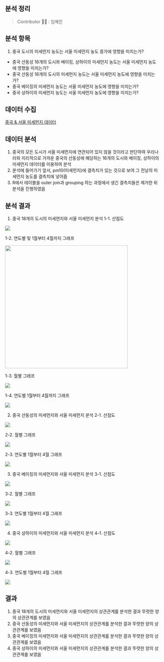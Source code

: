 분석 정리
------------------
> Contributor 👩‍💻 : 임혜진


분석 항목
-------------------
1. 중국 도시의 미세먼지 농도는 서울 미세먼지 농도 증가에 영향을 미치는가? 
  * 중국 산동성 16개의 도시와 베이징, 상하이의 미세먼지 농도는 서울 미세먼지 농도에 영향을 미치는가?
  * 중국 산동성 16개의 도시의 미세먼지 농도는 서울 미세먼지 농도에 영향을 미치는가?
  * 중국 베이징의 미세먼지 농도는 서울 미세먼지 농도에 영향을 미치는가?
  * 중국 상하이의 미세먼지 농도는 서울 미세먼지 농도에 영향을 미치는가?


데이터 수집
--------------------
[중국 & 서울 미세먼지 데이터](https://aqicn.org/data-platform/register/kr/)


데이터 분석
--------------------
1. 중국의 모든 도시가 서울 미세먼지에 연관되어 있지 않을 것이라고 판단하여 우리나라와 지리적으로 가까운 중국의 산동성에 해당하는 16개의 도시와 베이징, 상하이의 미세먼지 데이터를 이용하여 분석
2. 분석에 들어가기 앞서, pm10(미세먼지)에 결측치가 있는 것으로 보여 그 전날의 미세먼지 농도를 결측치에 넣어줌
3. R에서 테이블을 outer join과 grouping 하는 과정에서 생긴 결측치들은 제거한 뒤 분석을 진행하였음


분석 결과
---------------------
1. 중국 18개의 도시의 미세먼지와 서울 미세먼지 분석
 1-1. 산점도
  <img src="./screenshot/correlation graph between china and korea.png"> 

 1-2. 연도별 및 1월부터 4월까지 그래프
 
  <img src="./screenshot/graph between china and seoul since 2014.PNG" height = 400>
 
 1-3. 월별 그래프
 
  <img src="./screenshot/graph between china and seoul.PNG">
 
 1-4. 연도별 1월부터 4월까지 그래프
 
  <img src="./screenshot/graph between china and seoul from Jan to Apr.PNG">

2. 중국 산동성의 미세먼지와 서울 미세먼지 분석
 2-1. 산점도
 
  <img src="./screenshot/correlation graph between shandong and seoul.PNG">
 
 2-2. 월별 그래프
 
  <img src="./screenshot/graph between shandong and seoul.PNG">

 2-3. 연도별 1월부터 4월 그래프
 
  <img src="./screenshot/graph between shandong and seoul from Jan to Apr.PNG">

3. 중국 베이징의 미세먼지와 서울 미세먼지 분석
 3-1. 산점도
 
  <img src="./screenshot/correlation graph between beijing and seoul.PNG">

 3-2. 월별 그래프
 
  <img src="./screenshot/graph between beijing and seoul.PNG">

 3-3. 연도별 1월부터 4월 그래프
 
  <img src="./screenshot/graph between beijing and seoul from Jan to Apr.PNG">

4. 중국 상하이의 미세먼지와 서울 미세먼지 분석
 4-1. 산점도
 
  <img src="./screenshot/correlation graph between shanghai and seoul.PNG">

 4-2. 월별 그래프
 
  <img src="./screenshot/graph between shanghai and seoul.PNG">
 
 4-3. 연도별 1월부터 4월 그래프
 
  <img src="./screenshot/graph between shanghai and seoul for Jan to Apr.PNG">


결과
------------------------
1. 중국 18개의 도시의 미세먼지와 서울 미세먼지의 상관관계를 분석한 결과 뚜렷한 양의 상관관계를 보였음
2. 중국 산동성의 미세먼지와 서울 미세먼지의 상관관계를 분석한 결과 뚜렷한 양의 상관관계를 보였음
3. 중국 베이징의 미세먼지와 서울 미세먼지의 상관관계를 분석한 결과 뚜렷한 양의 상관관계를 보였음
4. 중국 상하이의 미세먼지와 서울 미세먼지의 상관관계를 분석한 결과 뚜렷한 양의 상관관계를 보였음
